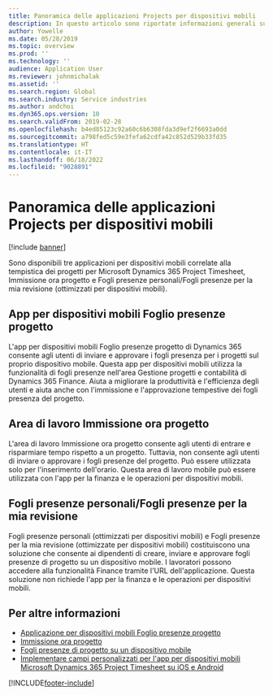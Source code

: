 ```yaml
---
title: Panoramica delle applicazioni Projects per dispositivi mobili
description: In questo articolo sono riportate informazioni generali sulle applicazioni relative all'ora progetto per Microsoft Dynamics 365 Project Timesheet, Immissione ora progetto e Fogli presenze personali/Fogli presenze che sono disponibili in un dispositivo mobile.
author: Yowelle
ms.date: 05/28/2019
ms.topic: overview
ms.prod: ''
ms.technology: ''
audience: Application User
ms.reviewer: johnmichalak
ms.assetid: ''
ms.search.region: Global
ms.search.industry: Service industries
ms.author: andchoi
ms.dyn365.ops.version: 10
ms.search.validFrom: 2019-02-28
ms.openlocfilehash: b4ed85123c92a60c6b6308fda3d9ef2f6693a0dd
ms.sourcegitcommit: a798fed5c59e3fefa62cdfa42c852d529b33fd35
ms.translationtype: HT
ms.contentlocale: it-IT
ms.lasthandoff: 06/18/2022
ms.locfileid: "9028891"
---
```

# <a name="project-mobile-applications-overview"></a>Panoramica delle applicazioni Projects per dispositivi mobili

[!include [banner](../includes/banner.md)]

Sono disponibili tre applicazioni per dispositivi mobili correlate alla tempistica dei progetti per Microsoft Dynamics 365 Project Timesheet, Immissione ora progetto e Fogli presenze personali/Fogli presenze per la mia revisione (ottimizzati per dispositivi mobili).

## <a name="project-timesheet-mobile-app"></a>App per dispositivi mobili Foglio presenze progetto

L'app per dispositivi mobili Foglio presenze progetto di Dynamics 365 consente agli utenti di inviare e approvare i fogli presenza per i progetti sul proprio dispositivo mobile. Questa app per dispositivi mobili utilizza la funzionalità di fogli presenze nell'area Gestione progetti e contabilità di Dynamics 365 Finance. Aiuta a migliorare la produttività e l'efficienza degli utenti e aiuta anche con l'immissione e l'approvazione tempestive dei fogli presenza del progetto.

## <a name="project-time-entry-workspace"></a>Area di lavoro Immissione ora progetto

L'area di lavoro Immissione ora progetto consente agli utenti di entrare e risparmiare tempo rispetto a un progetto. Tuttavia, non consente agli utenti di inviare o approvare i fogli presenze del progetto. Può essere utilizzata solo per l'inserimento dell'orario. Questa area di lavoro mobile può essere utilizzata con l'app per la finanza e le operazioni per dispositivi mobili.

## <a name="my-timesheetstimesheets-for-my-review"></a>Fogli presenze personali/Fogli presenze per la mia revisione

Fogli presenze personali (ottimizzati per dispositivi mobili) e Fogli presenze per la mia revisione (ottimizzate per dispositivi mobili) costituiscono una soluzione che consente ai dipendenti di creare, inviare e approvare fogli presenze di progetto su un dispositivo mobile. I lavoratori possono accedere alla funzionalità Finance tramite l'URL dell'applicazione. Questa soluzione non richiede l'app per la finanza e le operazioni per dispositivi mobili.

## <a name="for-more-information"></a>Per altre informazioni

- [Applicazione per dispositivi mobili Foglio presenze progetto](project-timesheet.md)
- [Immissione ora progetto]( project-time-entry-mobile-workspace.md)
- [Fogli presenze di progetto su un dispositivo mobile](Mobile-timesheets.md)
- [Implementare campi personalizzati per l'app per dispositivi mobili Microsoft Dynamics 365 Project Timesheet su iOS e Android](custom-fields-mobile.md)


[!INCLUDE[footer-include](../includes/footer-banner.md)]